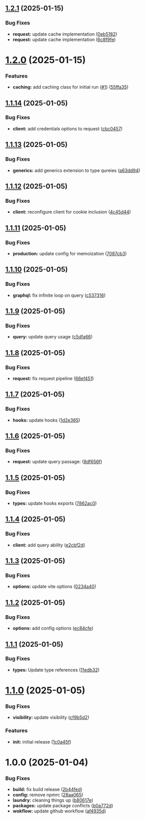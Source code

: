 ## [1.2.1](https://github.com/freshsqueezed/gql/compare/v1.2.0...v1.2.1) (2025-01-15)


### Bug Fixes

* **request:** update cache implementation ([0eb5182](https://github.com/freshsqueezed/gql/commit/0eb51823b91b72c50aed6088aa66d1a4f9e797aa))
* **request:** update cache implementation ([6c8f9fe](https://github.com/freshsqueezed/gql/commit/6c8f9fe8e3597c3b2dee6da12994991d0b31a39e))

# [1.2.0](https://github.com/freshsqueezed/gql/compare/v1.1.14...v1.2.0) (2025-01-15)


### Features

* **caching:** add caching class for initial run ([#1](https://github.com/freshsqueezed/gql/issues/1)) ([55ffa35](https://github.com/freshsqueezed/gql/commit/55ffa35cea5f7eb6e64a92e73a11d9a1670bced4))

## [1.1.14](https://github.com/freshsqueezed/gql/compare/v1.1.13...v1.1.14) (2025-01-05)


### Bug Fixes

* **client:** add credentials options to request ([cbc0457](https://github.com/freshsqueezed/gql/commit/cbc0457c590872ae5624b441cf6388dc0650a145))

## [1.1.13](https://github.com/freshsqueezed/gql/compare/v1.1.12...v1.1.13) (2025-01-05)


### Bug Fixes

* **generics:** add generics extension to type qureies ([a63dd94](https://github.com/freshsqueezed/gql/commit/a63dd94943501836ae755002c295b2b9db2a1374))

## [1.1.12](https://github.com/freshsqueezed/gql/compare/v1.1.11...v1.1.12) (2025-01-05)


### Bug Fixes

* **client:** reconfigure client for cookie inclusion ([4c45d44](https://github.com/freshsqueezed/gql/commit/4c45d449bf3e8b8df54bcb7356eb49dd91460216))

## [1.1.11](https://github.com/freshsqueezed/gql/compare/v1.1.10...v1.1.11) (2025-01-05)


### Bug Fixes

* **production:** update config for memoization ([7087cb3](https://github.com/freshsqueezed/gql/commit/7087cb344bdab38091bcdc4fd1e1df75cd1a3c6a))

## [1.1.10](https://github.com/freshsqueezed/gql/compare/v1.1.9...v1.1.10) (2025-01-05)


### Bug Fixes

* **graphql:** fix infinite loop on query ([c537316](https://github.com/freshsqueezed/gql/commit/c537316866c3465bcbdfd3a822ff5f156fc636cd))

## [1.1.9](https://github.com/freshsqueezed/gql/compare/v1.1.8...v1.1.9) (2025-01-05)


### Bug Fixes

* **query:** update query usage ([c5dfa66](https://github.com/freshsqueezed/gql/commit/c5dfa6686025cfea001ebfc7134daf5b78224581))

## [1.1.8](https://github.com/freshsqueezed/gql/compare/v1.1.7...v1.1.8) (2025-01-05)


### Bug Fixes

* **request:** fix request pipeline ([66ef451](https://github.com/freshsqueezed/gql/commit/66ef4519d78b04ec440f3f737586ed8ed5b89100))

## [1.1.7](https://github.com/freshsqueezed/gql/compare/v1.1.6...v1.1.7) (2025-01-05)


### Bug Fixes

* **hooks:** update hooks ([1d2e365](https://github.com/freshsqueezed/gql/commit/1d2e36553a05619d0b935e242041886662604f8b))

## [1.1.6](https://github.com/freshsqueezed/gql/compare/v1.1.5...v1.1.6) (2025-01-05)


### Bug Fixes

* **request:** update query passage: ([8df656f](https://github.com/freshsqueezed/gql/commit/8df656fcea134fb7924c0406243a0b130bc035a9))

## [1.1.5](https://github.com/freshsqueezed/gql/compare/v1.1.4...v1.1.5) (2025-01-05)


### Bug Fixes

* **types:** update hooks exports ([7862ac0](https://github.com/freshsqueezed/gql/commit/7862ac08970db47f61422587207c4bfbb9a948d5))

## [1.1.4](https://github.com/freshsqueezed/gql/compare/v1.1.3...v1.1.4) (2025-01-05)


### Bug Fixes

* **client:** add query ability ([e2cbf2d](https://github.com/freshsqueezed/gql/commit/e2cbf2d789d026b3f1331d20b68f1e5d8b307675))

## [1.1.3](https://github.com/freshsqueezed/gql/compare/v1.1.2...v1.1.3) (2025-01-05)


### Bug Fixes

* **options:** update vite  options ([0234a40](https://github.com/freshsqueezed/gql/commit/0234a40f3458761b1f1346389eb3853549feed30))

## [1.1.2](https://github.com/freshsqueezed/gql/compare/v1.1.1...v1.1.2) (2025-01-05)


### Bug Fixes

* **options:** add config options ([ec84cfe](https://github.com/freshsqueezed/gql/commit/ec84cfebd1bfb80ff2111e523bc9d6c69a51b3da))

## [1.1.1](https://github.com/freshsqueezed/gql/compare/v1.1.0...v1.1.1) (2025-01-05)


### Bug Fixes

* **types:** Update type references ([11edb32](https://github.com/freshsqueezed/gql/commit/11edb328d12e9840a02eb947364a281d8140a6d1))

# [1.1.0](https://github.com/freshsqueezed/gql/compare/v1.0.0...v1.1.0) (2025-01-05)


### Bug Fixes

* **visibility:** update visibility ([cf9b5d2](https://github.com/freshsqueezed/gql/commit/cf9b5d2e29119c0436e69e2f60a4f6298879b0be))


### Features

* **init:** initial release ([1c0a45f](https://github.com/freshsqueezed/gql/commit/1c0a45f3f80dd2a4a8f4e51a70f1e8a0adda54a7))

# 1.0.0 (2025-01-04)


### Bug Fixes

* **build:** fix build release ([2b44fed](https://github.com/freshsqueezed/gql/commit/2b44fed5d46a3f888a112feb9923a19ba3f091da))
* **config:** remove npmrc ([28aa065](https://github.com/freshsqueezed/gql/commit/28aa065f780b05aeb5610e4c08870446ac0e6c7c))
* **laundry:** cleaning things up ([b80617e](https://github.com/freshsqueezed/gql/commit/b80617e945499765127562635a0e77578acb1e1d))
* **packages:** update package conflicts ([b0a772d](https://github.com/freshsqueezed/gql/commit/b0a772d6544e7a44c4a9a67fb012f98dd9b7932e))
* **wokflow:** update github workflow ([af4935d](https://github.com/freshsqueezed/gql/commit/af4935db53113fb6a09cdb19f9fe68ced2593c75))

